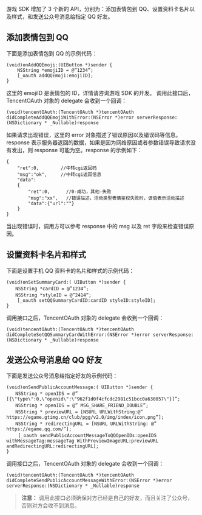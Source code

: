 游戏 SDK 增加了 3 个新的 API，分别为：添加表情包到 QQ、设置资料卡名片以及样式，和发送公众号消息给指定 QQ 好友。

## 添加表情包到 QQ

下面是添加表情包到 QQ 的示例代码：
```
(void)onAddQQEmoji:(UIButton *)sender {
    NSString *emojiID = @”1234”;
    [_oauth addQQEmoji:emojiID];
}
```
这里的 emojiID 是表情包的 ID，详情请咨询游戏 SDK 的开发。 调用此接口后，TencentOAuth 对象的 delegate 会收到一个回调：
```
(void)tencentOAuth:(TencentOAuth *)tencentOAuth didCompleteAddQQEmojiWithError:(NSError *)error serverResponse:(NSDictionary * _Nullable)response
```

如果请求出现错误，这里的 error 对象描述了错误原因以及错误码等信息。
response 表示服务器返回的数据，如果是因为网络原因或者参数错误导致请求没有发出，则 response 可能为空。response 的示例如下：
```
{
    "ret":0,        //中转cgi返回码
    "msg":"ok",     //中转cgi返回信息
    "data": 
    {
        "ret":0,      //0-成功，其他-失败
        "msg":"xx",   //错误描述，活动类型表情鉴权失败时，该值表示活动描述
        "data":{"url":""}
    }
}
```
当出现错误时，调用方可以参考 response 中的 msg 以及 ret 字段来检查错误原因。

## 设置资料卡名片和样式
下面是设置手机 QQ 资料卡的名片和样式的示例代码：
```
(void)onSetSummaryCard:( UIButton *)sender {
　　NSString *cardID = @”1234”;
　　NSString *styleID = @”2414”;
    [_oauth setQQSummaryCardID:cardID styleID:styleID];
}
```
调用接口之后，TencentOAuth 对象的 delegate 会收到一个回调：
```
(void)tencentOAuth:(TencentOAuth *)tencentOAuth didCompleteSetQQSummaryCardWithError:(NSError *)error serverResponse:(NSDictionary * _Nullable)response
```

## 发送公众号消息给 QQ 好友
下面是发送公众号消息给指定好友的示例代码：
```
(void)onSendPublicAccountMessage:( UIButton *)sender {
　　NSString * openIDS = @” [{\"type\":0,\"openid\":\"962f1d0f4cfcdc2981c51bcc0a630057\"}]”;
　　NSString * openIDS = @” MSG_SHARE_FRIEND_DOUBLE”;
　　NSString * previewURL = [NSURL URLWithString:@” https://egame.gtimg.cn/club/pgg/v2.0/img/index/icon.png”];
　　NSString * redirectingURL = [NSURL URLWithString: @” https://egame.qq.com/”];
　　 [_oauth sendPublicAccountMessageToQQOpenIDs:openIDS withMessageTag:messageTag WithPreviewImageURL:previewURL andRedirectingURL:redirectingURL];
}
```
调用接口之后，TencentOAuth 对象的 delegate 会收到一个回调：
```
(void)tencentOAuth:(TencentOAuth *)tencentOAuth didCompleteSendPublicAccountMessageWithError:(NSError *)error serverResponse:(NSDictionary * _Nullable)response
```
>**注意：**
>调用此接口必须确保对方已经是自己的好友，而且关注了公众号，否则对方会收不到消息。